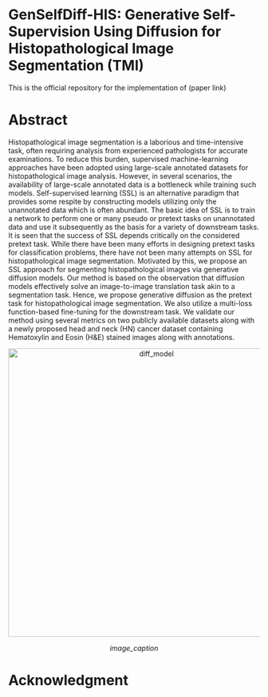 # GenSelfDiff-HIS: Generative Self-Supervision Using Diffusion for Histopathological Image Segmentation (TMI)
This is the official repository for the implementation of (paper link)

# Abstract
 Histopathological image segmentation is a laborious and time-intensive task, often requiring analysis from experienced pathologists for accurate examinations. To reduce this burden, supervised machine-learning approaches have been adopted using large-scale annotated datasets for histopathological image analysis. However, in several scenarios, the availability of large-scale annotated data is a bottleneck while training such models. Self-supervised learning (SSL) is an alternative paradigm that provides some respite by constructing models utilizing only the unannotated data which is often abundant. The basic idea of SSL is to train a network to perform one or many pseudo or pretext tasks on unannotated data and use it subsequently as the basis for a variety of downstream tasks. It is seen that the success of SSL depends critically on the considered pretext task. While there have been many efforts in designing pretext tasks for classification problems, there have not been many attempts on SSL for histopathological image segmentation. Motivated by this, we propose an SSL approach for segmenting histopathological images via generative diffusion models. Our method is based on the observation that diffusion models effectively solve an image-to-image translation task akin to a segmentation task. Hence, we propose generative diffusion as the pretext task for histopathological image segmentation. We also utilize a multi-loss function-based fine-tuning for the downstream task. We validate our method using several metrics on two publicly available datasets along with a newly proposed head and neck (HN) cancer dataset containing Hematoxylin and Eosin (H&E) stained images along with annotations.

<p align="center">
<img width="578" alt="diff_model" src="https://github.com/PurmaVishnuVardhanReddy/GenSelfDiff-HIS/assets/103281951/c6d68807-bafe-4589-aef6-d337a185b588">
 </p>
 
 <p align="center">
  <em>image_caption</em>
</p>

# Acknowledgment

